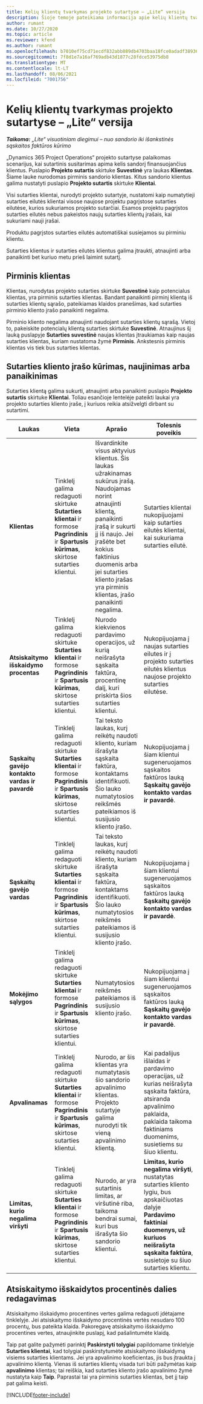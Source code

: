 ```yaml
---
title: Kelių klientų tvarkymas projekto sutartyse – „Lite“ versija
description: Šioje temoje pateikiama informacija apie kelių klientų tvarkymą projekto sutartyse.
author: rumant
ms.date: 10/27/2020
ms.topic: article
ms.reviewer: kfend
ms.author: rumant
ms.openlocfilehash: b7010ef75cd71ecdf832abb889db4703baa18fce0adadf3893621c42002fcab9
ms.sourcegitcommit: 7f8d1e7a16af769adb43d1877c28fdce53975db8
ms.translationtype: MT
ms.contentlocale: lt-LT
ms.lasthandoff: 08/06/2021
ms.locfileid: "7001756"
---
```

# <a name="manage-multiple-customers-on-project-contracts---lite"></a>Kelių klientų tvarkymas projekto sutartyse – „Lite“ versija

_**Taikoma:** „Lite“ visuotiniam diegimui – nuo sandorio iki išankstinės sąskaitos faktūros kūrimo_

„Dynamics 365 Project Operations“ projekto sutartyse palaikomas scenarijus, kai sutartinis susitarimas apima kelis sandorį finansuojančius klientus. Puslapio **Projekto sutartis** skirtuke **Suvestinė** yra laukas **Klientas**. Šiame lauke nurodomas pirminis sandorio klientas. Kitus sandorio klientus galima nustatyti puslapio **Projekto sutartis** skirtuke **Klientai**.

Visi sutarties klientai, nurodyti projekto sutartyje, nustatomi kaip numatytieji sutarties eilutės klientai visose naujose projektu pagrįstose sutarties eilutėse, kurios sukuriamos projekto sutarčiai. Esamos projektu pagrįstos sutarties eilutės nebus pakeistos naujų sutarties klientų įrašais, kai sukuriami nauji įrašai.

Produktu pagrįstos sutarties eilutės automatiškai susiejamos su pirminiu klientu.

Sutarties klientus ir sutarties eilutės klientus galima įtraukti, atnaujinti arba panaikinti bet kuriuo metu prieš laimint sutartį.

## <a name="primary-customer"></a>Pirminis klientas

Klientas, nurodytas projekto sutarties skirtuke **Suvestinė** kaip potencialus klientas, yra pirminis sutarties klientas. Bandant panaikinti pirminį klientą iš sutarties klientų sąrašo, pateikiamas klaidos pranešimas, kad sutarties pirminio kliento įrašo panaikinti negalima.

Pirminio kliento negalima atnaujinti naudojant sutarties klientų sąrašą. Vietoj to, pakeiskite potencialų klientą sutarties skirtuke **Suvestinė**. Atnaujinus šį lauką puslapyje **Sutarties suvestinė** naujas klientas įtraukiamas kaip naujas sutarties klientas, kuriam nustatoma žymė **Pirminis**. Ankstesnis pirminis klientas vis tiek bus sutarties klientas.

## <a name="create-update-or-delete-a-contract-customer-record"></a>Sutarties kliento įrašo kūrimas, naujinimas arba panaikinimas

Sutarties klientą galima sukurti, atnaujinti arba panaikinti puslapio **Projekto sutartis** skirtuke **Klientai**. Toliau esančioje lentelėje pateikti laukai yra projekto sutarties kliento įraše, į kuriuos reikia atsižvelgti dirbant su sutartimi.

| Laukas | Vieta | Aprašo | Tolesnis poveikis |
| --- | --- | --- | --- |
| **Klientas** | Tinklelį galima redaguoti skirtuke **Sutarties klientai** ir formose **Pagrindinis** ir **Spartusis kūrimas**, skirtose sutarties klientui. | Išvardinkite visus aktyvius klientus. Šis laukas užrakinamas sukūrus įrašą. Naudojamas norint atnaujinti klientą, panaikinti įrašą ir sukurti jį iš naujo. Jei įrašėte bet kokius faktinius duomenis arba jei sutarties kliento įrašas yra pirminis klientas, įrašo panaikinti negalima. | Sutarties klientai nukopijuojami kaip sutarties eilutės klientai, kai sukuriama sutarties eilutė. |
| **Atsiskaitymo išskaidymo procentas** | Tinklelį galima redaguoti skirtuke **Sutarties klientai** ir formose **Pagrindinis** ir **Spartusis kūrimas**, skirtose sutarties klientui. | Nurodo kiekvienos pardavimo operacijos, už kurią neišrašyta sąskaita faktūra, procentinę dalį, kuri priskirta šios sutarties klientui. | Nukopijuojama į naujas sutarties eilutes ir į projekto sutarties eilutės klientus naujose projekto sutarties eilutėse. |
| **Sąskaitų gavėjo kontakto vardas ir pavardė** | Tinklelį galima redaguoti skirtuke **Sutarties klientai** ir formose **Pagrindinis** ir **Spartusis kūrimas**, skirtose sutarties klientui. | Tai teksto laukas, kurį reikėtų naudoti kliento, kuriam išrašyta sąskaita faktūra, kontaktams identifikuoti. Šio lauko numatytosios reikšmės pateikiamos iš susijusio kliento įrašo. | Nukopijuojama į šiam klientui sugeneruojamos sąskaitos faktūros lauką **Sąskaitų gavėjo kontakto vardas ir pavardė**. |
| **Sąskaitų gavėjo vardas** | Tinklelį galima redaguoti skirtuke **Sutarties klientai** ir formose **Pagrindinis** ir **Spartusis kūrimas**, skirtose sutarties klientui. | Tai teksto laukas, kurį reikėtų naudoti kliento, kuriam išrašyta sąskaita faktūra, kontaktams identifikuoti. Šio lauko numatytosios reikšmės pateikiamos iš susijusio kliento įrašo. | Nukopijuojama į šiam klientui sugeneruojamos sąskaitos faktūros lauką **Sąskaitų gavėjo kontakto vardas ir pavardė**. |
| **Mokėjimo sąlygos** | Tinklelį galima redaguoti skirtuke **Sutarties klientai** ir formose **Pagrindinis** ir **Spartusis kūrimas**, skirtose sutarties klientui. | Numatytosios reikšmės pateikiamos iš susijusio kliento įrašo. | Nukopijuojama į šiam klientui sugeneruojamos sąskaitos faktūros lauką **Sąskaitų gavėjo kontakto vardas ir pavardė**. |
| **Apvalinamas** | Tinklelį galima redaguoti skirtuke **Sutarties klientai** ir formose **Pagrindinis** ir **Spartusis kūrimas**, skirtose sutarties klientui. | Nurodo, ar šis klientas yra numatytasis šio sandorio apvalinimo klientas. Projekto sutartyje galima nurodyti tik vieną apvalinimo klientą. | Kai padalijus išlaidas ir pardavimo operacijas, už kurias neišrašyta sąskaita faktūra, atsiranda apvalinimo paklaida, paklaida taikoma faktiniams duomenims, susietiems su šiuo klientu. |
| **Limitas, kurio negalima viršyti** | Tinklelį galima redaguoti skirtuke **Sutarties klientai** ir formose **Pagrindinis** ir **Spartusis kūrimas**, skirtose sutarties klientui. | Nurodo, ar yra sutartinis limitas, ar viršutinė riba, taikoma bendrai sumai, kuri bus išrašyta šio sandorio klientui. | **Limitas, kurio negalima viršyti**, nustatytas sutarties kliento lygiu, bus apskaičiuotas dalyje **Pardavimo faktiniai duomenys, už kuriuos neišrašyta sąskaita faktūra**, susietoje su šiuo sutarties klientu. |

## <a name="edit-billing-split-percentages"></a>Atsiskaitymo išskaidytos procentinės dalies redagavimas

Atsiskaitymo išskaidymo procentines vertes galima redaguoti įdėtajame tinklelyje. Jei atsiskaitymo išskaidymo procentinės vertės nesudaro 100 procentų, bus pateikta klaida. Pakoregavę atsiskaitymo išskaidymo procentines vertes, atnaujinkite puslapį, kad pašalintumėte klaidą.

Taip pat galite pažymėti parinktį **Paskirstyti tolygiai** papildomame tinklelyje **Sutarties klientai**, kad tolygiai paskirstytumėte atsiskaitymo išskaidymą visiems sutarties klientams. Jei yra apvalinimo koeficientas, jis bus įtraukta į apvalinimo klientą. Vienas iš sutarties klientų visada turi būti pažymėtas kaip **apvalinimo** klientas; tai reiškia, kad sutarties kliento įrašo apvalinimo žymė nustatyta kaip **Taip**. Paprastai tai yra pirminis sutarties klientas, bet jį taip pat galima keisti.


[!INCLUDE[footer-include](../../includes/footer-banner.md)]